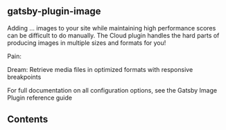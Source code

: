 ## gatsby-plugin-image
Adding ... images to your site while maintaining high performance scores can be difficult to do manually. The Cloud plugin handles the hard parts of producing images in multiple sizes and formats for you!

Pain:

Dream: Retrieve media files in optimized formats with responsive breakpoints

For full documentation on all configuration options, see the Gatsby Image Plugin reference guide

## Contents